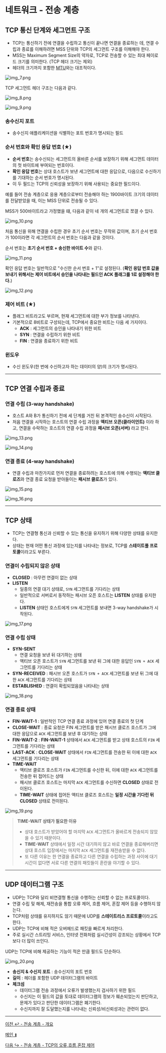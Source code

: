 # 네트워크 - 전송 계층

## TCP 통신 단계와 세그먼트 구조

- TCP는 통신하기 전에 연결을 수립하고 통신이 끝나면 연결을 종료하는 데, 연결 수립과 종료를 이해하려면 MSS 단위와
TCP의 세그먼트 구조를 이해해야 한다.
- MSS는 Maximum Segment Size의 약자로, TCP로 전송할 수 있는 최대 페이로드 크기를 의미한다. (TCP 헤더 크기는 제외)
- 헤더의 크기까지 포함한 [MTU](https://github.com/genesis12345678/TIL/blob/main/cs/network/network_layer/Basic.md#%EC%9D%B8%ED%84%B0%EB%84%B7-%ED%94%84%EB%A1%9C%ED%86%A0%EC%BD%9C-ip--internet-protocol)와는 대조적이다.

![img_7.png](image/img_7.png)

TCP 세그먼트 헤더 구조는 다음과 같다.

![img_8.png](image/img_8.png)

![img_9.png](image/img_9.png)

### 송수신지 포트

- 송수신지 애플리케이션을 식별하는 포트 번호가 명시되는 필드

### 순서 번호와 확인 응답 번호 (★)

- **순서 번호**는 송수신되는 세그먼트의 올바른 순서를 보장하기 위해 세그먼트 데이터의 첫 바이트에 부여되는 번호이다.
- **확인 응답 번호**는 상대 호스트가 보낸 세그먼트에 대한 응답으로, 다음으로 수신하기를 기대하는 순서 번호가 명시된다.
- 이 두 필드는 TCP의 신뢰성을 보장하기 위해 사용되는 중요한 필드이다.

예를 들어 전송 계층으로 응용 계층으로부터 전송해야 하는 1900바이트 크기의 데이터를 전달받았을 때, 이는 MSS 단위로
전송될 수 있다.

MSS가 500바이트라고 가정했을 떄, 다음과 같이 네 개의 세그먼트로 쪼갤 수 있다.

![img_10.png](image/img_10.png)

처음 통신을 위해 연결을 수립한 경우 초기 순서 번호는 무작위 값이며, 초기 순서 번호가 100이라면 각 세그먼트의
순서 번호는 다음과 같을 것이다. 

순서 번호는 **초기 순서 번호 + 송신한 바이트 수**와 같다.

![img_11.png](image/img_11.png)

확인 응답 번호는 일반적으로 "수신한 순서 번호 + 1"로 설정된다. (**확인 응답 번호 값을 보내기 위해서는
제어 비트에서 승인을 나타내는 필드인 ACK 플래그를 1로 설정해야 한다.**)

![img_12.png](image/img_12.png)

### 제어 비트 (★)

- 플래그 비트라고도 부르며, 현재 세그먼트에 대한 부가 정보를 나타낸다.
- 기본적으로 8비트로 구성되는데, TCP에서 중요한 비트는 다음 세 가지이다.
  - **ACK** : 세그먼트의 승인을 나타내기 위한 비트
  - **SYN** : 연결을 수립하기 위한 비트
  - **FIN** : 연결을 종료하기 위한 비트

### 윈도우

- 수신 윈도우(한 번에 수신하고자 하는 데이터의 양)의 크기가 명시된다.

---

## TCP 연결 수립과 종료

### 연결 수립 (3-way handshake)

- 호스트 A와 B가 통신하기 전에 세 단계를 거친 뒤 본격적인 송수신이 시작된다.
- 처음 연결을 시작하는 호스트의 연결 수립 과정을 **액티브 오픈(클라이언트)** 이라 하고, 연결을 수락하는 호스트의
연결 수립 과정을 **패시브 오픈(서버)** 라고 한다.

![img_13.png](image/img_13.png)

![img_14.png](image/img_14.png)

### 연결 종료 (4-way handshake)

- 연결 수립과 마찬가지로 먼저 연결을 종료하려는 호스트에 의해 수행되는 **액티브 클로즈**와 연결 종료 요청을 받아들이는
**패시브 클로즈**가 있다.

![img_15.png](image/img_15.png)

![img_16.png](image/img_16.png)

---

## TCP 상태

- TCP는 연결형 통신과 신뢰할 수 있는 통신을 유지하기 위해 다양한 상태를 유지한다.
- 상태는 현재 어떤 통신 과정에 있는지를 나타내는 정보로, TCP를 **스테이트풀 프로토콜**이라고도 부른다.

### 연결이 수립되지 않은 상태

- **CLOSED** : 아무런 연결이 없는 상태
- **LISTEN**
  - 일종의 연결 대기 상태로, `SYN` 세그먼트를 기다리는 상태
  - 일반적으로 서버로서 동작하는 패시브 오픈 호스트는 **LISTEN** 상태를 유지한다.
  - **LISTEN** 상태인 호스트에게 `SYN` 세그먼트를 보내면 3-way handshake가 시작된다.

![img_17.png](image/img_17.png)

### 연결 수립 상태

- **SYN-SENT**
  - 연결 요청을 보낸 뒤 대기하는 상태
  - 액티브 오픈 호스트가 `SYN` 세그먼트를 보낸 뒤 그에 대한 응답인 `SYN + ACK` 세그먼트를 기다리는 상태
- **SYN-RECEIVED** : 패시브 오픈 호스트가 `SYN + ACK` 세그먼트를 보낸 뒤 그에 대한 `ACK` 세그먼트를 기다리는 상태
- **ESTABLISHED** : 연결이 확립되었음을 나타내는 상태

![img_18.png](image/img_18.png)

### 연결 종료 상태

- **FIN-WAIT-1** : 일반적인 TCP 연결 종료 과정에 있어 연결 종료의 첫 단계
- **CLOSE-WAIT** : 종료 요청은 FIN 세그먼트를 받은 패시브 클로즈 호스트가 그에 대한 응답으로 `ACK` 
세그먼트를 보낸 후 대기하는 상태
- **FIN-WAIT-2** : **FIN-WAIT-1** 상태에서 `ACK` 세그먼트를 받고 상태 호스트의 `FIN` 세그먼트를 기다리는 상태
- **LAST-ACK** : **CLOSE-WAIT** 상태에서 `FIN` 세그먼트를 전송한 뒤 이에 대한 `ACK` 세그먼트를 기다리는 상태
- **TIME-WAIT**
  - 액티브 클로즈 호스트가 `FIN` 세그먼트를 수신한 뒤, 이에 대한 `ACK` 세그먼트를 전송한 뒤 접어드는 상태
  - 패시브 클로즈 호스트는 마지막 `ACK` 세그먼트를 수신하면 **CLOSED** 상태로 전이된다.
  - **TIME-WAIT** 상태에 접어든 액티브 클로즈 호스트는 **일정 시간을 기다린 뒤** **CLOSED** 상태로 전이된다.

![img_19.png](image/img_19.png)

> **TIME-WAIT 상태가 필요한 이유**
> 
> - 상대 호스트가 받았어야 할 마지막 `ACK` 세그먼트가 올바르게 전송되지 않았을 수 있기 때문이다.
> - **TIME-WAIT** 상태에서 일정 시간 대기하지 않고 바로 연결을 종료해버리면 상대 호스트 입장에서는 마지막
> `ACK` 세그먼트를 재전송받을 수 없다.
> - 또 다른 이유는 한 연결을 종료하고 다른 연결을 수립하는 과정 사이에 대기 시간이 없다면 서로 다른 연결의
> 패킷들이 혼란을 야기할 수 있다.

---

## UDP 데이터그램 구조

- UDP는 TCP와 달리 비연결형 통신을 수행하는 신뢰할 수 없는 프로토콜이다.
- 연결 수립 및 해제, 재전송을 통합 오류 제어, 흐름 제어, 혼잡 제어 등을 수행하지 않는다.
- TCP처럼 상태를 유지하지도 않기 때문에 UDP를 **스테이트리스 프로토콜**이라고도 한다.
- UDP는 TCP에 비해 적은 오버헤드로 패킷을 빠르게 처리한다.
- 주로 실시간 스트리밍 서비스, 인터넷 전화처럼 실시간성이 강조되는 상황에서 TCP보다 더 많이 쓰인다.

UDP는 TCP에 비해 제공하는 기능이 적은 만큼 필드도 단순하다.

![img_20.png](image/img_20.png)

- **송신지 & 수신지 포트** : 송수신지의 포트 번호
- **길이** : 헤더를 포함한 UDP 데이터그램의 바이트
- **체크섬**
  - 데이터그램 전송 과정에서 오류가 발생했는지 검사하기 위한 필드
  - 수신지는 이 필드의 값을 토대로 데이터그램의 정보가 훼손되었는지 판단하고, 문제가 있다고 판단한 데이터그램은 폐기한다.
  - 수신지까지 잘 도달했는지를 나타내는 신뢰성/비신뢰성과는 관련이 없다.

---

[이전 ↩️ - 전송 계층 - 개요](https://github.com/genesis12345678/TIL/blob/main/cs/network/transport_layer/Basic.md)

[메인 ⏫](https://github.com/genesis12345678/TIL/blob/main/cs/network/Main.md)

[다음 ↪️ - 전송 계층 - TCP의 오류,흐름,혼잡 제어](https://github.com/genesis12345678/TIL/blob/main/cs/network/transport_layer/TCP.md)